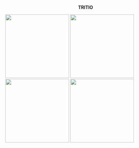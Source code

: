 <p align="center"><b>TRITIO</b></p>

<p float="left">
  <img src="https://github.com/Programmingisfun11/Flutter_Game_Bonfire/blob/main/flutter_application_1/assets/WelcomeMenu.png"  width="200" >
  <img src="https://github.com/Programmingisfun11/Flutter_Game_Bonfire/blob/main/flutter_application_1/assets/image1.png"  width="200" /> 
  <img src="https://github.com/Programmingisfun11/Flutter_Game_Bonfire/blob/main/flutter_application_1/assets/image3.png" width="200" />
  <img src="https://github.com/Programmingisfun11/Flutter_Game_Bonfire/blob/main/flutter_application_1/assets/image4.png" width="200" />
</p>


